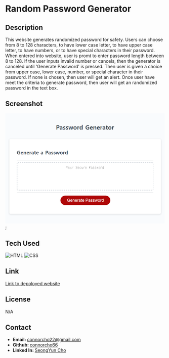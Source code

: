 # Random Password Generator

## Description

This website generates randomized password for safety. Users can choose from 8 to 128 characters, to have lower case letter, 
to have upper case letter, to have numbers, or to have special characters in their password. When entered into website, user is promt to enter 
password length between 8 to 128. If the user inputs invalid number or cancels, then the generator is canceled until 'Generate Password' is pressed.
Then user is given a choice from upper case, lower case, number, or special character in their password. If none is chosen, then user will get an alert. Once user have meet the criteria to generate password, then user will get an randomized password in the text box.

## Screenshot
![web-screenshot](./Assets/image/127.0.0.1_5500_index.html.png);

## Tech Used

<img src="https://cdn.pixabay.com/photo/2017/08/05/11/16/logo-2582748_1280.png" alt="HTML" style="width:100px;"/>
<img src="https://cdn.pixabay.com/photo/2017/08/05/11/16/logo-2582747_1280.png" alt="CSS" style="width:100px;"/>

## Link
<a href="https://connorcho66.github.io/random-password/">Link to depoloyed website</a>

## License

N/A

## Contact

<ul>
    <li><b>Email: </b> <a href="connorcho22@gmail.com">connorcho22@gmail.com</a></li>
    <li><b>Github: </b> <a href="https://github.com/connorcho66">connorcho66</a></li>
    <li><b>Linked In: </b> <a href="www.linkedin.com/in/seongyun-cho-89a8a61a0">SeongYun Cho</a></li>
</ul>